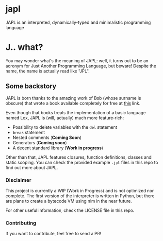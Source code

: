# japl
JAPL is an interpreted, dynamically-typed and minimalistic programming language

# J.. what?

You may wonder what's the meaning of JAPL: well, it turns out to be an acronym
for Just Another Programming Language, but beware! Despite the name, the name is actually read like "JPL".

## Some backstory

JAPL is born thanks to the amazing work of Bob (whose surname is obscure) that wrote a book available completely for free
at [this](https://craftinginterpreters.com) link.

Even though that books treats the implementation of a basic language named Lox, JAPL is (will, actually) much more feature-rich:

- Possibility to delete variables with the `del` statement
- `break` statement
- Nested comments (__Coming Soon__)
- Generators (__Coming soon__)
- A decent standard library (__Work in progress__)

Other than that, JAPL features closures, function definitions, classes and static scoping. You can check
the provided example `.jpl` files in this repo to find out more about JAPL.

### Disclaimer

This project is currently a WIP (Work in Progress) and is not optimized nor complete.
The first version of the interpreter is written in Python, but there are plans to create a bytecode VM using nim in the near future.

For other useful information, check the LICENSE file in this repo.

### Contributing

If you want to contribute, feel free to send a PR!
